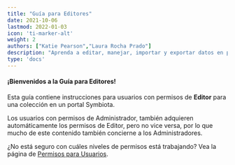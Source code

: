 ```yaml
---
title: "Guía para Editores"
date: 2021-10-06
lastmod: 2022-01-03
icon: 'ti-marker-alt'
weight: 2
authors: ["Katie Pearson","Laura Rocha Prado"]
description: "Aprenda a editar, manejar, importar y exportar datos en portales Symbiota"
type: 'docs'
---
```


#### ¡Bienvenidos a la Guía para Editores!

Esta guía contiene instrucciones para usuarios con permisos de **Editor** para una colección en un portal Symbiota.

Los usuarios con permisos de Administrador, también adquieren automáticamente los permisos de Editor, pero no vice versa, por lo que mucho de este contenido también concierne a los Administradores.

¿No está seguro con cuáles niveles de permisos está trabajando? Vea la página de [Permisos para Usuarios](/User_Guide/user_permissions).
